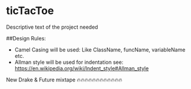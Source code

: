 # ticTacToe

Descriptive text of the project needed

##Design Rules:
* Camel Casing will be used: Like ClassName, funcName, variableName etc.
* Allman style will be used for indentation see: https://en.wikipedia.org/wiki/Indent_style#Allman_style

New Drake & Future mixtape :fire::fire::fire::fire::fire::fire::fire::fire::fire::fire::fire::fire:
